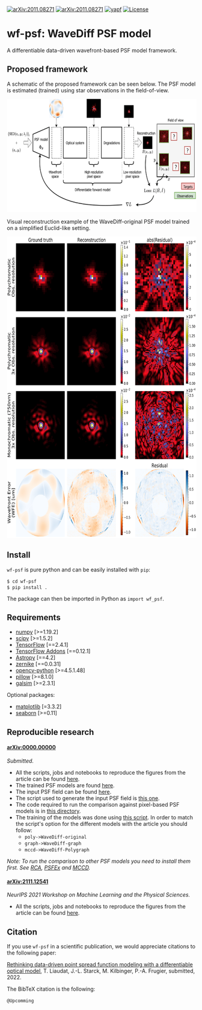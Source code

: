 [![arXiv:2011.08271](https://img.shields.io/badge/astro--ph.IM-arXiv%3A0000.00000-B31B1B.svg)](https://arxiv.org/abs/0000.00000) [![arXiv:2011.08271](https://img.shields.io/badge/astro--ph.IM-arXiv%3A2111.12541-B31B1B.svg)](https://arxiv.org/abs/2111.12541) [![yapf](https://img.shields.io/badge/code%20style-yapf-blue.svg)](https://www.python.org/dev/peps/pep-0008/) [![License](https://img.shields.io/badge/License-MIT-brigthgreen.svg)](https://github.com/tobias-liaudat/wf-psf/tree/master/LICENSE)
# wf-psf: WaveDiff PSF model

A differentiable data-driven wavefront-based PSF model framework.



## Proposed framework

A schematic of the proposed framework can be seen below. The PSF model is estimated (trained) using star observations in the field-of-view.

<img height=300 src="assets/PSF_model_diagram_v5.png" >

Visual reconstruction example of the WaveDiff-original PSF model trained on a simplified Euclid-like setting.

<img height=800 src="assets/PSF_reconstruction_example.png" >


## Install

`wf-psf` is pure python and can be easily installed with `pip`:

```
$ cd wf-psf
$ pip install .
```

The package can then be imported in Python as `import wf_psf`.

## Requirements
- [numpy](https://github.com/numpy/numpy) [>=1.19.2]
- [scipy](https://github.com/scipy/scipy) [>=1.5.2]
- [TensorFlow](https://www.tensorflow.org/) [==2.4.1]
- [TensorFlow Addons](https://github.com/tensorflow/addons) [==0.12.1]
- [Astropy](https://github.com/astropy/astropy) [==4.2]
- [zernike](https://github.com/jacopoantonello/zernike) [==0.0.31]
- [opencv-python](https://github.com/opencv/opencv-python) [>=4.5.1.48]
- [pillow](https://github.com/python-pillow/Pillow) [>=8.1.0]
- [galsim](https://github.com/GalSim-developers/GalSim) [>=2.3.1]

Optional packages:
- [matplotlib](https://github.com/matplotlib/matplotlib) [=3.3.2]
- [seaborn](https://github.com/mwaskom/seaborn) [>=0.11]


## Reproducible research

#### [arXiv:0000.00000](https://arxiv.org/abs/0000.00000) 
_Submitted._

- All the scripts, jobs and notebooks to reproduce the figures from the article can be found [here](https://github.com/tobias-liaudat/wf-psf/tree/main/papers/article_IOP).
- The trained PSF models are found [here](https://github.com/tobias-liaudat/wf-psf/tree/main/papers/article_IOP/data/models).
- The input PSF field can be found [here](https://github.com/tobias-liaudat/wf-psf/tree/main/data).
- The script used to generate the input PSF field is [this one](https://github.com/tobias-liaudat/wf-psf/blob/main/long-runs/LR-PSF-field-gen-coherentFields.py).
- The code required to run the comparison against pixel-based PSF models is in [this directory](https://github.com/tobias-liaudat/wf-psf/tree/main/method-comparison).
- The training of the models was done using [this script](https://github.com/tobias-liaudat/wf-psf/blob/main/long-runs/train_eval_plot_script_click.py). In order to match the script's option for the different models with the article you should follow: 
    - `poly->WaveDiff-original`
    - `graph->WaveDiff-graph`
    - `mccd->WaveDiff-Polygraph`

_Note: To run the comparison to other PSF models you need to install them first. See [RCA](https://github.com/CosmoStat/rca), [PSFEx](https://github.com/astromatic/psfex) and [MCCD](https://github.com/CosmoStat/mccd)._


#### [arXiv:2111.12541](https://arxiv.org/abs/2111.12541) 
_NeurIPS 2021 Workshop on Machine Learning and the Physical Sciences._

- All the scripts, jobs and notebooks to reproduce the figures from the article can be found [here](https://github.com/tobias-liaudat/wf-psf/tree/main/papers/Neurips2021_ML4Physics_workshop).



## Citation

If you use `wf-psf` in a scientific publication, we would appreciate citations to the following paper:

[Rethinking data-driven point spread function modeling with a differentiable optical model](https://arxiv.org/abs/0000.00000), T. Liaudat, J.-L. Starck, M. Kilbinger, P.-A. Frugier, submitted, 2022.


The BibTeX citation is the following:
```
@Upcomming
```

